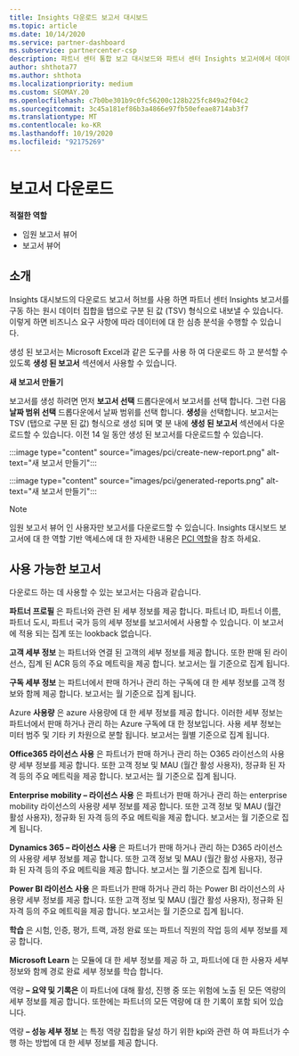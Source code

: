 ```yaml
---
title: Insights 다운로드 보고서 대시보드
ms.topic: article
ms.date: 10/14/2020
ms.service: partner-dashboard
ms.subservice: partnercenter-csp
description: 파트너 센터 통합 보고 대시보드와 파트너 센터 Insights 보고서에서 데이터를 다운로드 하 고 내보내는 방법에 대해 알아봅니다.
author: shthota77
ms.author: shthota
ms.localizationpriority: medium
ms.custom: SEOMAY.20
ms.openlocfilehash: c7b0be301b9c0fc56200c128b225fc849a2f04c2
ms.sourcegitcommit: 3c45a181ef86b3a4866e97fb50efeae8714ab3f7
ms.translationtype: MT
ms.contentlocale: ko-KR
ms.lasthandoff: 10/19/2020
ms.locfileid: "92175269"
---
```

# <a name="download-reports"></a>보고서 다운로드

**적절한 역할**
- 임원 보고서 뷰어
- 보고서 뷰어

## <a name="introduction"></a>소개

Insights 대시보드의 다운로드 보고서 허브를 사용 하면 파트너 센터 Insights 보고서를 구동 하는 원시 데이터 집합을 탭으로 구분 된 값 (TSV) 형식으로 내보낼 수 있습니다. 이렇게 하면 비즈니스 요구 사항에 따라 데이터에 대 한 심층 분석을 수행할 수 있습니다.

생성 된 보고서는 Microsoft Excel과 같은 도구를 사용 하 여 다운로드 하 고 분석할 수 있도록 **생성 된 보고서** 섹션에서 사용할 수 있습니다.

**새 보고서 만들기**

보고서를 생성 하려면 먼저 **보고서 선택** 드롭다운에서 보고서를 선택 합니다. 그런 다음 **날짜 범위 선택** 드롭다운에서 날짜 범위를 선택 합니다. **생성**을 선택합니다. 보고서는 TSV (탭으로 구분 된 값) 형식으로 생성 되며 몇 분 내에 **생성 된 보고서** 섹션에서 다운로드할 수 있습니다. 이전 14 일 동안 생성 된 보고서를 다운로드할 수 있습니다.

:::image type="content" source="images/pci/create-new-report.png" alt-text="새 보고서 만들기":::

:::image type="content" source="images/pci/generated-reports.png" alt-text="새 보고서 만들기":::

>[!NOTE] 
>임원 보고서 뷰어 인 사용자만 보고서를 다운로드할 수 있습니다. Insights 대시보드 보고서에 대 한 역할 기반 액세스에 대 한 자세한 내용은 [PCI 역할](pci-roles.md)을 참조 하세요. 

## <a name="available-reports"></a>사용 가능한 보고서

다운로드 하는 데 사용할 수 있는 보고서는 다음과 같습니다.

**파트너 프로필** 은 파트너와 관련 된 세부 정보를 제공 합니다. 파트너 ID, 파트너 이름, 파트너 도시, 파트너 국가 등의 세부 정보를 보고서에서 사용할 수 있습니다. 이 보고서에 적용 되는 집계 또는 lookback 없습니다.

**고객 세부 정보** 는 파트너와 연결 된 고객의 세부 정보를 제공 합니다. 또한 판매 된 라이선스, 집계 된 ACR 등의 주요 메트릭을 제공 합니다. 보고서는 월 기준으로 집계 됩니다.

**구독 세부 정보** 는 파트너에서 판매 하거나 관리 하는 구독에 대 한 세부 정보를 고객 정보와 함께 제공 합니다. 보고서는 월 기준으로 집계 됩니다.

Azure **사용량** 은 azure 사용량에 대 한 세부 정보를 제공 합니다. 이러한 세부 정보는 파트너에서 판매 하거나 관리 하는 Azure 구독에 대 한 정보입니다. 사용 세부 정보는 미터 범주 및 기타 키 차원으로 분할 됩니다. 보고서는 월별 기준으로 집계 됩니다.

**Office365 라이선스 사용** 은 파트너가 판매 하거나 관리 하는 O365 라이선스의 사용량 세부 정보를 제공 합니다. 또한 고객 정보 및 MAU (월간 활성 사용자), 정규화 된 자격 등의 주요 메트릭을 제공 합니다. 보고서는 월 기준으로 집계 됩니다.

**Enterprise mobility – 라이선스 사용**  은 파트너가 판매 하거나 관리 하는 enterprise mobility 라이선스의 사용량 세부 정보를 제공 합니다. 또한 고객 정보 및 MAU (월간 활성 사용자), 정규화 된 자격 등의 주요 메트릭을 제공 합니다. 보고서는 월 기준으로 집계 됩니다.

**Dynamics 365 – 라이선스 사용** 은 파트너가 판매 하거나 관리 하는 D365 라이선스의 사용량 세부 정보를 제공 합니다. 또한 고객 정보 및 MAU (월간 활성 사용자), 정규화 된 자격 등의 주요 메트릭을 제공 합니다. 보고서는 월 기준으로 집계 됩니다.

**Power BI 라이선스 사용** 은 파트너가 판매 하거나 관리 하는 Power BI 라이선스의 사용량 세부 정보를 제공 합니다. 또한 고객 정보 및 MAU (월간 활성 사용자), 정규화 된 자격 등의 주요 메트릭을 제공 합니다. 보고서는 월 기준으로 집계 됩니다.

**학습** 은 시험, 인증, 평가, 트랙, 과정 완료 또는 파트너 직원의 작업 등의 세부 정보를 제공 합니다.

**Microsoft Learn** 는 모듈에 대 한 세부 정보를 제공 하 고, 파트너에 대 한 사용자 세부 정보와 함께 경로 완료 세부 정보를 학습 합니다.

역량 **– 요약 및 기록은** 이 파트너에 대해 활성, 진행 중 또는 위험에 노출 된 모든 역량의 세부 정보를 제공 합니다. 또한에는 파트너의 모든 역량에 대 한 기록이 포함 되어 있습니다.

역량 **– 성능 세부 정보** 는 특정 역량 집합을 달성 하기 위한 kpi와 관련 하 여 파트너가 수행 하는 방법에 대 한 세부 정보를 제공 합니다.

